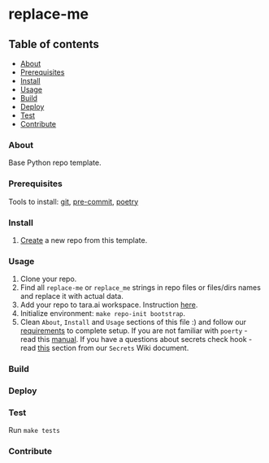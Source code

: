 # replace-me
## Table of contents
* [About](#about)
* [Prerequisites](#prerequisites)
* [Install](#install)
* [Usage](#usage)
* [Build](#build)
* [Deploy](#deploy)
* [Test](#test)
* [Contribute](#contribute)
### About
Base Python repo template.
### Prerequisites
Tools to install: [git][g], [pre-commit][pk], [poetry][p]
### Install
1. [Create][1] a new repo from this template.
### Usage
1. Clone your repo.
1. Find all `replace-me` or `replace_me` strings in repo files or files/dirs names and replace it with actual data.
1. Add your repo to tara.ai workspace. Instruction [here][2].
1. Initialize environment: `make repo-init bootstrap`.
1. Clean `About`, `Install` and `Usage` sections of this file :) and follow our [requirements][3] to complete setup. If you are not familiar with `poerty` - read this [manual][7]. If you have a questions about secrets check hook - read [this][8] section from our `Secrets` Wiki document.
### Build
### Deploy
### Test
Run `make tests`
### Contribute

[g]: https://www.atlassian.com/git/tutorials/install-git
[pk]: https://pre-commit.com/#install
[p]: https://python-poetry.org/docs/#installation

[1]: https://docs.github.com/en/github/creating-cloning-and-archiving-repositories/creating-a-repository-from-a-template
[2]: https://docs.google.com/document/d/128c8Up40PFeZg2LaUkChC3hNv1139-VruFm_SC-ZJiU/edit#heading=h.jutu1mazqqgt
[3]: https://github.com/agblox/DiviAI-Information/wiki/Repos
[7]: https://python-poetry.org/docs/basic-usage
[8]: https://github.com/agblox/DiviAI-Information/wiki/Secrets#pre-commit-hook
